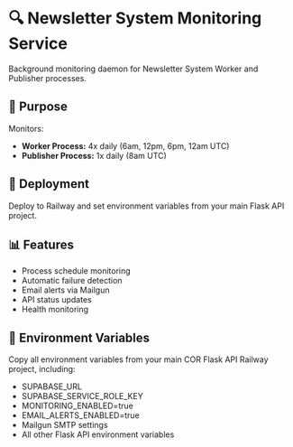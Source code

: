 # 🔍 Newsletter System Monitoring Service

Background monitoring daemon for Newsletter System Worker and Publisher processes.

## 🎯 Purpose

Monitors:
- **Worker Process:** 4x daily (6am, 12pm, 6pm, 12am UTC)
- **Publisher Process:** 1x daily (8am UTC)

## 🚀 Deployment

Deploy to Railway and set environment variables from your main Flask API project.

## 📊 Features

- Process schedule monitoring
- Automatic failure detection
- Email alerts via Mailgun
- API status updates
- Health monitoring

## 🔧 Environment Variables

Copy all environment variables from your main COR Flask API Railway project, including:
- SUPABASE_URL
- SUPABASE_SERVICE_ROLE_KEY
- MONITORING_ENABLED=true
- EMAIL_ALERTS_ENABLED=true
- Mailgun SMTP settings
- All other Flask API environment variables

